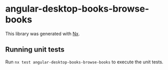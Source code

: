 # angular-desktop-books-browse-books

This library was generated with [Nx](https://nx.dev).

## Running unit tests

Run `nx test angular-desktop-books-browse-books` to execute the unit tests.
